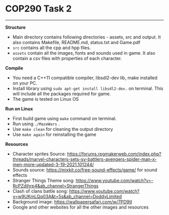 # COP290 Task 2

---
 
**Structure**
* Main directory contains following directories - assets, src and output. It also contains Makefile, README.md, status.txt and Game.pdf
* ``src`` contains all the cpp and hpp files. 
* ``assets`` contain all the images, fonts and sounds used in game. It also contain a csv files with properties of each character.


**Compile**
* You need a C++11 compatible compiler, libsdl2-dev lib, make installed on your PC.
* Install library using ``sudo apt-get install libsdl2-dev.`` on terminal. This will include all the packages required for game.
* The game is tested on Linux OS

**Run on Linux**
* First build game using ``make`` command on terminal.
* Run using ``./MazeWars`` .
* Use ``make clean`` for cleaning the output directory
* Use ``make again`` for reinstalling the game

**Resources**
* Character sprites Source: https://forums.rpgmakerweb.com/index.php?threads/marvel-characters-sets-sv-battlers-avengers-spider-man-x-men-more-updated-3-19-2021.101244/
* Sounds source: https://mixkit.co/free-sound-effects/game/ for sound effects
* Stranger Things Theme song: https://www.youtube.com/watch?v=-RcPZdihrp4&ab_channel=StrangerThings
* Clash of clans battle song: https://www.youtube.com/watch?v=w9UKmLQq03A&t=5s&ab_channel=DoddyLimited
* Background image: https://wallpapersafari.com/w/7PD9tI
* Google and other websites for all the other images and resources

